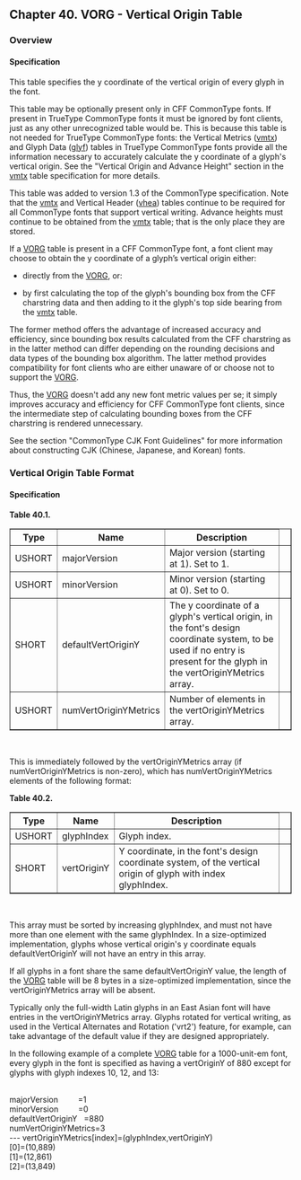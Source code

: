 <div xmlns="http://www.w3.org/1999/xhtml" class="chapter"><div class="titlepage"><div><div><h2 class="title"><a name="chapter.VORG"></a>Chapter 40. VORG - Vertical Origin Table</h2></div></div></div><div role="fragment" class="section"><div class="titlepage"><div><div><h3 class="title"><a name="idm421903363344"></a>Overview</h3></div></div></div><div role="specification" class="section"><div class="titlepage"><div><div><h4 class="title"><a name="section.41.1.1"></a>Specification</h4></div></div></div><p>This table specifies the y coordinate of the vertical
          origin of every glyph in the font.</p><p>This table may be optionally present only in CFF
          CommonType fonts. If present in TrueType CommonType fonts it
          must be ignored by font clients, just as any other
          unrecognized table would be. This is because this table is
          not needed for TrueType CommonType fonts: the Vertical Metrics
          (<a class="link" href="chapter.vmtx.html" title="Chapter 39. vmtx - Vertical Metrics Table">vmtx</a>) and Glyph Data
          (<a class="link" href="chapter.glyf.html" title="Chapter 16. glyf - Glyf Data">glyf</a>) tables in TrueType CommonType fonts
          provide all the information necessary to accurately
          calculate the y coordinate of a glyph's vertical origin. See
          the "Vertical Origin and Advance Height" section in the
          <a class="link" href="chapter.vmtx.html" title="Chapter 39. vmtx - Vertical Metrics Table">vmtx</a> table specification for more
          details.</p><p>This table was added to version 1.3 of the CommonType
          specification. Note that the <a class="link" href="chapter.vmtx.html" title="Chapter 39. vmtx - Vertical Metrics Table">vmtx</a> and
          Vertical Header (<a class="link" href="chapter.vhea.html" title="Chapter 38. vhea - Vertical Header Table">vhea</a>) tables continue to
          be required for all CommonType fonts that support vertical
          writing. Advance heights must continue to be obtained from
          the <a class="link" href="chapter.vmtx.html" title="Chapter 39. vmtx - Vertical Metrics Table">vmtx</a> table; that is the only place
          they are stored.</p><p>If a <a class="link" href="chapter.VORG.html" title="Chapter 40. VORG - Vertical Origin Table">VORG</a> table is present in a CFF
          CommonType font, a font client may choose to obtain the y
          coordinate of a glyph’s vertical origin either:</p><div class="itemizedlist"><ul class="itemizedlist" style="list-style-type: disc; "><li class="listitem"><p>directly from the <a class="link" href="chapter.VORG.html" title="Chapter 40. VORG - Vertical Origin Table">VORG</a>, or:</p></li><li class="listitem"><p> by first calculating the top of the glyph's
              bounding box from the CFF charstring data and then
              adding to it the glyph's top side bearing from the
              <a class="link" href="chapter.vmtx.html" title="Chapter 39. vmtx - Vertical Metrics Table">vmtx</a> table.</p></li></ul></div><p>The former method offers the advantage of increased
          accuracy and efficiency, since bounding box results
          calculated from the CFF charstring as in the latter method
          can differ depending on the rounding decisions and data
          types of the bounding box algorithm. The latter method
          provides compatibility for font clients who are either
          unaware of or choose not to support the <a class="link" href="chapter.VORG.html" title="Chapter 40. VORG - Vertical Origin Table">VORG</a>.</p><p>Thus, the <a class="link" href="chapter.VORG.html" title="Chapter 40. VORG - Vertical Origin Table">VORG</a> doesn't add any new font metric values
          per se; it simply improves accuracy and efficiency for CFF
          CommonType font clients, since the intermediate step of
          calculating bounding boxes from the CFF charstring is
          rendered unnecessary.</p><p>See the section "CommonType CJK Font Guidelines" for more
          information about constructing CJK (Chinese, Japanese, and
          Korean) fonts.</p></div></div><div role="fragment" class="section"><div class="titlepage"><div><div><h3 class="title"><a name="idm421903346768"></a>Vertical Origin Table Format</h3></div></div></div><div role="specification" class="section"><div class="titlepage"><div><div><h4 class="title"><a name="section.41.2.1"></a>Specification</h4></div></div></div><div class="table"><a name="idm421903344944"></a><p class="title"><strong>Table 40.1. </strong></p><div class="table-contents"><table class="table" border="1"><colgroup><col/><col/><col/><col/></colgroup><thead><tr><th>Type</th><th>Name</th><th>Description</th><td class="auto-generated"> </td></tr></thead><tbody><tr><td>USHORT</td><td>majorVersion</td><td>Major version (starting at 1). Set to
              1.</td><td class="auto-generated"> </td></tr><tr><td>USHORT</td><td>minorVersion</td><td>Minor version (starting at 0). Set to
              0.</td><td class="auto-generated"> </td></tr><tr><td>SHORT</td><td>defaultVertOriginY</td><td>The y coordinate of a glyph's vertical
              origin, in the font's design coordinate system, to be
              used if no entry is present for the glyph in the
              vertOriginYMetrics array.</td><td class="auto-generated"> </td></tr><tr><td>USHORT</td><td>numVertOriginYMetrics</td><td>Number of elements in the vertOriginYMetrics
              array.</td><td class="auto-generated"> </td></tr></tbody></table></div></div><br class="table-break"/><p>This is immediately followed by the vertOriginYMetrics
          array (if numVertOriginYMetrics is non-zero), which has
          numVertOriginYMetrics elements of the following
          format:</p><div class="table"><a name="idm421903336080"></a><p class="title"><strong>Table 40.2. </strong></p><div class="table-contents"><table class="table" border="1"><colgroup><col/><col/><col/><col/></colgroup><thead><tr><th>Type</th><th>Name</th><th>Description</th><td class="auto-generated"> </td></tr></thead><tbody><tr><td>USHORT</td><td>glyphIndex</td><td> Glyph index.</td><td class="auto-generated"> </td></tr><tr><td>SHORT</td><td>vertOriginY</td><td>Y coordinate, in the font's design coordinate
              system, of the vertical origin of glyph with index
              glyphIndex.</td><td class="auto-generated"> </td></tr></tbody></table></div></div><br class="table-break"/><p>This array must be sorted by increasing glyphIndex, and
          must not have more than one element with the same
          glyphIndex. In a size-optimized implementation, glyphs whose
          vertical origin's y coordinate equals defaultVertOriginY
          will not have an entry in this array.</p><p>If all glyphs in a font share the same
          defaultVertOriginY value, the length of the <a class="link" href="chapter.VORG.html" title="Chapter 40. VORG - Vertical Origin Table">VORG</a> table
          will be 8 bytes in a size-optimized implementation, since
          the vertOriginYMetrics array will be absent.</p><p>Typically only the full-width Latin glyphs in an East
          Asian font will have entries in the vertOriginYMetrics
          array. Glyphs rotated for vertical writing, as used in the
          Vertical Alternates and Rotation ('vrt2') feature, for
          example, can take advantage of the default value if they are
          designed appropriately.</p><p>In the following example of a complete <a class="link" href="chapter.VORG.html" title="Chapter 40. VORG - Vertical Origin Table">VORG</a> table for
          a 1000-unit-em font, every glyph in the font is specified as
          having a vertOriginY of 880 except for glyphs with glyph
          indexes 10, 12, and 13:</p><div class="literallayout"><p><br/>
majorVersion         =1<br/>
minorVersion         =0<br/>
defaultVertOriginY   =880<br/>
numVertOriginYMetrics=3<br/>
--- vertOriginYMetrics[index]=(glyphIndex,vertOriginY)<br/>
[0]=(10,889)<br/>
[1]=(12,861)<br/>
[2]=(13,849)<br/>
</p></div></div></div></div>